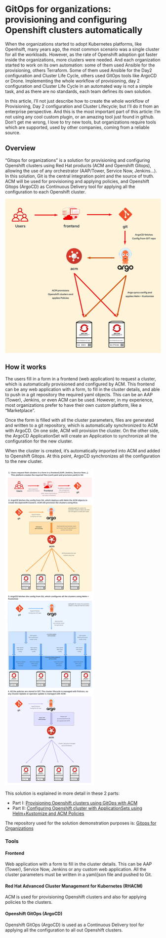 # GitOps for organizations: provisioning and configuring Openshift clusters automatically

When the organizations started to adopt Kubernetes platforms, like Openhsift, many years ago,  the most common scenario was a single cluster for all the workloads. However, as the rate of Openshift adoption got faster inside the organizations, more clusters were needed. And each organization started to work on its own automation: some of them used Ansible for the provisioning, others Terraform. Some of them used Ansible for the Day2 configuration and Cluster Life Cycle, others used GitOps tools like ArgoCD or Drone. Implementing the whole workflow of provisioning, day 2 configuration and Cluster Life Cycle in an automated way is not a simple task, and as there are no standards, each team defines its own solution.

In this article, I’ll not just describe how to create the whole workflow of Provisioning, Day 2 configuration and Cluster Lifecycle; but I’ll do it from an enterprise perspective. And this is the most important part of this article: I’m not using any cool custom plugin, or an amazing tool just found in github. Don’t get me wrong, I love to try new tools, but organizations require tools which are supported, used by other companies, coming from a reliable source.

## Overview

“Gitops for organizations” is a solution for provisioning and configuring Openshift clusters using Red Hat products (ACM and Openshift Gitops), allowing the use of any orchestrator (AAP/Tower, Service Now, Jenkins…). In this solution, Git is the central integration point and the source of truth. ACM will be used for provisioning and applying policies, and Openshift Gitops (ArgoCD) as Continuous Delivery tool for applying all the configuration to each Openshift cluster.

![Openshift Gitops Overview](img/gitops-for-organization-overview.png)

## How it works

The users fill in a form in a frontend (web application) to request a cluster, which is automatically provisioned and configured by ACM. This frontend can be any web application with a form, to fill in the cluster details, and able to push in a git repository the required yaml objects. This can be an AAP (Tower), Jenkins, or even ACM can be used. However, in my experience, most organizations prefer to have their own custom platform, like a “Marketplace”.

Once the form is filled with all the cluster parameters, files are generated and written to a git repository, which is automatically synchronized to ACM with ArgoCD. On one side, ACM will provision the cluster. On the other side, the ArgoCD ApplicationSet will create an Application to synchronize all the configuration for the new cluster. 

When the cluster is created, it’s automatically imported into ACM and added to Openshift Gitops. At this point, ArgoCD synchronizes all the configuration to the new cluster.

![Openshift Gitops Overview](img/gitops-for-organization-solution.png)

This solution is explained in more detail in these 2 parts:

* Part I: [Provisioning Openshift clusters using GitOps with ACM](docs/Part-1.md)
* Part II: [Configuring Openshift cluster with ApplicationSets using Helm+Kustomize and ACM Policies](docs/Part-2.md)

The repository used for the solution demonstration purposes is: [Gitops for Organizations](https://github.com/albertogd/gitops-for-organizations)


### Tools

#### Frontend
Web application with a form to fill in the cluster details. This can be AAP (Tower), Service Now, Jenkins or any custom web application. All the cluster parameters must be written in a yaml/json file and pushed to Git.

#### Red Hat Advanced Cluster Management for Kubernetes (RHACM)
ACM is used for provisioning Openshift clusters and also for applying policies to the clusters.

#### Openshift GitOps (ArgoCD)
Openshift GitOps (ArgoCD) is used as a Continuous Delivery tool for applying all the configuration to all out Openshift clusters.





